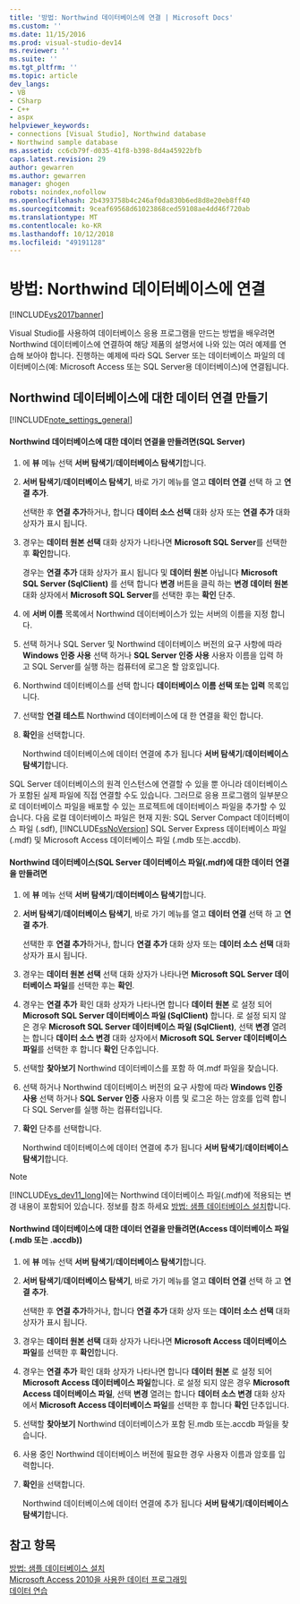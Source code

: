 ```yaml
---
title: '방법: Northwind 데이터베이스에 연결 | Microsoft Docs'
ms.custom: ''
ms.date: 11/15/2016
ms.prod: visual-studio-dev14
ms.reviewer: ''
ms.suite: ''
ms.tgt_pltfrm: ''
ms.topic: article
dev_langs:
- VB
- CSharp
- C++
- aspx
helpviewer_keywords:
- connections [Visual Studio], Northwind database
- Northwind sample database
ms.assetid: cc6cb79f-d035-41f8-b398-8d4a45922bfb
caps.latest.revision: 29
author: gewarren
ms.author: gewarren
manager: ghogen
robots: noindex,nofollow
ms.openlocfilehash: 2b4393758b4c246af0da830b6ed8d8e20eb8ff40
ms.sourcegitcommit: 9ceaf69568d61023868ced59108ae4dd46f720ab
ms.translationtype: MT
ms.contentlocale: ko-KR
ms.lasthandoff: 10/12/2018
ms.locfileid: "49191128"
---
```

# <a name="how-to-connect-to-the-northwind-database"></a>방법: Northwind 데이터베이스에 연결
[!INCLUDE[vs2017banner](../includes/vs2017banner.md)]

Visual Studio를 사용하여 데이터베이스 응용 프로그램을 만드는 방법을 배우려면 Northwind 데이터베이스에 연결하여 해당 제품의 설명서에 나와 있는 여러 예제를 연습해 보아야 합니다. 진행하는 예제에 따라 SQL Server 또는 데이터베이스 파일의 데이터베이스(예: Microsoft Access 또는 SQL Server용 데이터베이스)에 연결됩니다.  
  
## <a name="creating-data-connections-to-the-northwind-database"></a>Northwind 데이터베이스에 대한 데이터 연결 만들기  
 [!INCLUDE[note_settings_general](../includes/note-settings-general-md.md)]  
  
#### <a name="to-create-a-data-connection-to-the-northwind-database-sql-server"></a>Northwind 데이터베이스에 대한 데이터 연결을 만들려면(SQL Server)  
  
1.  에 **뷰** 메뉴 선택 **서버 탐색기**/**데이터베이스 탐색기**합니다.  
  
2.  **서버 탐색기**/**데이터베이스 탐색기**, 바로 가기 메뉴를 열고 **데이터 연결** 선택 하 고 **연결 추가**.  
  
     선택한 후 **연결 추가**하거나, 합니다 **데이터 소스 선택** 대화 상자 또는 **연결 추가** 대화 상자가 표시 됩니다.  
  
3.  경우는 **데이터 원본 선택** 대화 상자가 나타나면 **Microsoft SQL Server**를 선택한 후 **확인**합니다.  
  
     경우는 **연결 추가** 대화 상자가 표시 됩니다 및 **데이터 원본** 아닙니다 **Microsoft SQL Server (SqlClient)** 를 선택 합니다 **변경** 버튼을 클릭 하는 **변경 데이터 원본** 대화 상자에서 **Microsoft SQL Server**를 선택한 후는 **확인** 단추.  
  
4.  에 **서버 이름** 목록에서 Northwind 데이터베이스가 있는 서버의 이름을 지정 합니다.  
  
5.  선택 하거나 SQL Server 및 Northwind 데이터베이스 버전의 요구 사항에 따라 **Windows 인증 사용** 선택 하거나 **SQL Server 인증 사용** 사용자 이름을 입력 하 고 SQL Server를 실행 하는 컴퓨터에 로그온 할 암호입니다.  
  
6.  Northwind 데이터베이스를 선택 합니다 **데이터베이스 이름 선택 또는 입력** 목록입니다.  
  
7.  선택할 **연결 테스트** Northwind 데이터베이스에 대 한 연결을 확인 합니다.  
  
8.  **확인**을 선택합니다.  
  
     Northwind 데이터베이스에 데이터 연결에 추가 됩니다 **서버 탐색기**/**데이터베이스 탐색기**합니다.  
  
 SQL Server 데이터베이스의 원격 인스턴스에 연결할 수 있을 뿐 아니라 데이터베이스가 포함된 실제 파일에 직접 연결할 수도 있습니다. 그러므로 응용 프로그램의 일부분으로 데이터베이스 파일을 배포할 수 있는 프로젝트에 데이터베이스 파일을 추가할 수 있습니다. 다음 로컬 데이터베이스 파일은 현재 지원: SQL Server Compact 데이터베이스 파일 (.sdf), [!INCLUDE[ssNoVersion](../includes/ssnoversion-md.md)] SQL Server Express 데이터베이스 파일 (.mdf) 및 Microsoft Access 데이터베이스 파일 (.mdb 또는.accdb).  
  
#### <a name="to-create-a-data-connection-to-the-northwind-databasesql-server-database-file-mdf"></a>Northwind 데이터베이스(SQL Server 데이터베이스 파일(.mdf)에 대한 데이터 연결을 만들려면  
  
1.  에 **뷰** 메뉴 선택 **서버 탐색기**/**데이터베이스 탐색기**합니다.  
  
2.  **서버 탐색기**/**데이터베이스 탐색기**, 바로 가기 메뉴를 열고 **데이터 연결** 선택 하 고 **연결 추가**.  
  
     선택한 후 **연결 추가**하거나, 합니다 **연결 추가** 대화 상자 또는 **데이터 소스 선택** 대화 상자가 표시 됩니다.  
  
3.  경우는 **데이터 원본 선택** 선택 대화 상자가 나타나면 **Microsoft SQL Server 데이터베이스 파일**를 선택한 후는 **확인**.  
  
4.  경우는 **연결 추가** 확인 대화 상자가 나타나면 합니다 **데이터 원본** 로 설정 되어 **Microsoft SQL Server 데이터베이스 파일 (SqlClient)** 합니다. 로 설정 되지 않은 경우 **Microsoft SQL Server 데이터베이스 파일 (SqlClient)**, 선택 **변경** 열려는 합니다 **데이터 소스 변경** 대화 상자에서 **Microsoft SQL Server 데이터베이스 파일**를 선택한 후 합니다 **확인** 단추입니다.  
  
5.  선택할 **찾아보기** Northwind 데이터베이스를 포함 하 여.mdf 파일을 찾습니다.  
  
6.  선택 하거나 Northwind 데이터베이스 버전의 요구 사항에 따라 **Windows 인증 사용** 선택 하거나 **SQL Server 인증** 사용자 이름 및 로그온 하는 암호를 입력 합니다 SQL Server를 실행 하는 컴퓨터입니다.  
  
7.  **확인** 단추를 선택합니다.  
  
     Northwind 데이터베이스에 데이터 연결에 추가 됩니다 **서버 탐색기**/**데이터베이스 탐색기**합니다.  
  
> [!NOTE]
>  [!INCLUDE[vs_dev11_long](../includes/vs-dev11-long-md.md)]에는 Northwind 데이터베이스 파일(.mdf)에 적용되는 변경 내용이 포함되어 있습니다. 정보를 참조 하세요 [방법: 샘플 데이터베이스 설치](../data-tools/how-to-install-sample-databases.md)합니다.  
  
#### <a name="to-create-a-data-connection-to-the-northwind-databaseaccess-database-file-mdb-or-accdb"></a>Northwind 데이터베이스에 대한 데이터 연결을 만들려면(Access 데이터베이스 파일(.mdb 또는 .accdb))  
  
1.  에 **뷰** 메뉴 선택 **서버 탐색기**/**데이터베이스 탐색기**합니다.  
  
2.  **서버 탐색기**/**데이터베이스 탐색기**, 바로 가기 메뉴를 열고 **데이터 연결** 선택 하 고 **연결 추가**.  
  
     선택한 후 **연결 추가**하거나, 합니다 **연결 추가** 대화 상자 또는 **데이터 소스 선택** 대화 상자가 표시 됩니다.  
  
3.  경우는 **데이터 원본 선택** 대화 상자가 나타나면 **Microsoft Access 데이터베이스 파일**를 선택한 후 **확인**합니다.  
  
4.  경우는 **연결 추가** 확인 대화 상자가 나타나면 합니다 **데이터 원본** 로 설정 되어 **Microsoft Access 데이터베이스 파일**합니다. 로 설정 되지 않은 경우 **Microsoft Access 데이터베이스 파일**, 선택 **변경** 열려는 합니다 **데이터 소스 변경** 대화 상자에서 **Microsoft Access 데이터베이스 파일**를 선택한 후 합니다 **확인** 단추입니다.  
  
5.  선택할 **찾아보기** Northwind 데이터베이스가 포함 된.mdb 또는.accdb 파일을 찾습니다.  
  
6.  사용 중인 Northwind 데이터베이스 버전에 필요한 경우 사용자 이름과 암호를 입력합니다.  
  
7.  **확인**을 선택합니다.  
  
     Northwind 데이터베이스에 데이터 연결에 추가 됩니다 **서버 탐색기**/**데이터베이스 탐색기**합니다.  
  
## <a name="see-also"></a>참고 항목  
 [방법: 샘플 데이터베이스 설치](../data-tools/how-to-install-sample-databases.md)   
 [Microsoft Access 2010을 사용한 데이터 프로그래밍](http://msdn.microsoft.com/library/office/ff965871.aspx)   
 [데이터 연습](http://msdn.microsoft.com/library/15a88fb8-3bee-4962-914d-7a1f8bd40ec4)